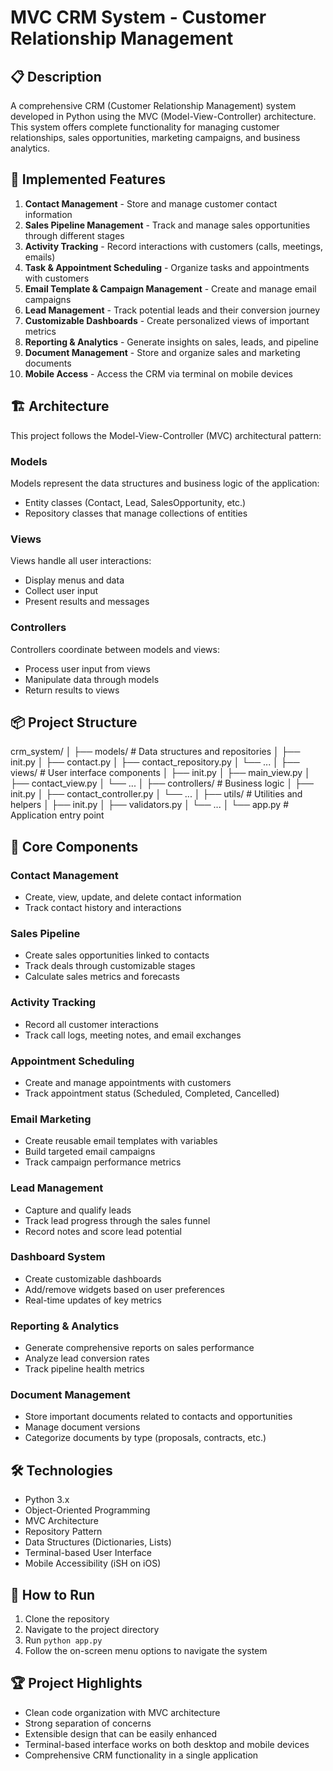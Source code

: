 # MVC CRM System - Customer Relationship Management

## 📋 Description
A comprehensive CRM (Customer Relationship Management) system developed in Python using the MVC (Model-View-Controller) architecture. This system offers complete functionality for managing customer relationships, sales opportunities, marketing campaigns, and business analytics.

## 🚀 Implemented Features
1. **Contact Management** - Store and manage customer contact information
2. **Sales Pipeline Management** - Track and manage sales opportunities through different stages
3. **Activity Tracking** - Record interactions with customers (calls, meetings, emails)
4. **Task & Appointment Scheduling** - Organize tasks and appointments with customers
5. **Email Template & Campaign Management** - Create and manage email campaigns
6. **Lead Management** - Track potential leads and their conversion journey
7. **Customizable Dashboards** - Create personalized views of important metrics
8. **Reporting & Analytics** - Generate insights on sales, leads, and pipeline
9. **Document Management** - Store and organize sales and marketing documents
10. **Mobile Access** - Access the CRM via terminal on mobile devices

## 🏗️ Architecture
This project follows the Model-View-Controller (MVC) architectural pattern:

### Models
Models represent the data structures and business logic of the application:
- Entity classes (Contact, Lead, SalesOpportunity, etc.)
- Repository classes that manage collections of entities

### Views
Views handle all user interactions:
- Display menus and data
- Collect user input
- Present results and messages

### Controllers
Controllers coordinate between models and views:
- Process user input from views
- Manipulate data through models
- Return results to views

## 📦 Project Structure
crm_system/
│
├── models/          # Data structures and repositories
│   ├── init.py
│   ├── contact.py
│   ├── contact_repository.py
│   └── ...
│
├── views/           # User interface components
│   ├── init.py
│   ├── main_view.py
│   ├── contact_view.py
│   └── ...
│
├── controllers/     # Business logic
│   ├── init.py
│   ├── contact_controller.py
│   └── ...
│
├── utils/           # Utilities and helpers
│   ├── init.py
│   ├── validators.py
│   └── ...
│
└── app.py           # Application entry point

## 🔧 Core Components

### Contact Management
- Create, view, update, and delete contact information
- Track contact history and interactions

### Sales Pipeline
- Create sales opportunities linked to contacts
- Track deals through customizable stages
- Calculate sales metrics and forecasts

### Activity Tracking
- Record all customer interactions
- Track call logs, meeting notes, and email exchanges

### Appointment Scheduling
- Create and manage appointments with customers
- Track appointment status (Scheduled, Completed, Cancelled)

### Email Marketing
- Create reusable email templates with variables
- Build targeted email campaigns
- Track campaign performance metrics

### Lead Management
- Capture and qualify leads
- Track lead progress through the sales funnel
- Record notes and score lead potential

### Dashboard System
- Create customizable dashboards
- Add/remove widgets based on user preferences
- Real-time updates of key metrics

### Reporting & Analytics
- Generate comprehensive reports on sales performance
- Analyze lead conversion rates
- Track pipeline health metrics

### Document Management
- Store important documents related to contacts and opportunities
- Manage document versions
- Categorize documents by type (proposals, contracts, etc.)

## 🛠️ Technologies
- Python 3.x
- Object-Oriented Programming
- MVC Architecture
- Repository Pattern
- Data Structures (Dictionaries, Lists)
- Terminal-based User Interface
- Mobile Accessibility (iSH on iOS)

## 🚀 How to Run
1. Clone the repository
2. Navigate to the project directory
3. Run `python app.py`
4. Follow the on-screen menu options to navigate the system

## 🏆 Project Highlights
- Clean code organization with MVC architecture
- Strong separation of concerns
- Extensible design that can be easily enhanced
- Terminal-based interface works on both desktop and mobile devices
- Comprehensive CRM functionality in a single application